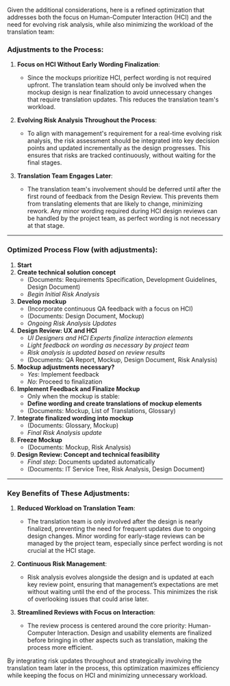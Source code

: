 Given the additional considerations, here is a refined optimization that addresses both the focus on Human-Computer Interaction (HCI) and the need for evolving risk analysis, while also minimizing the workload of the translation team:

### Adjustments to the Process:

1. **Focus on HCI Without Early Wording Finalization**:
   - Since the mockups prioritize HCI, perfect wording is not required upfront. The translation team should only be involved when the mockup design is near finalization to avoid unnecessary changes that require translation updates. This reduces the translation team's workload.
   
2. **Evolving Risk Analysis Throughout the Process**:
   - To align with management's requirement for a real-time evolving risk analysis, the risk assessment should be integrated into key decision points and updated incrementally as the design progresses. This ensures that risks are tracked continuously, without waiting for the final stages.

3. **Translation Team Engages Later**:
   - The translation team's involvement should be deferred until after the first round of feedback from the Design Review. This prevents them from translating elements that are likely to change, minimizing rework. Any minor wording required during HCI design reviews can be handled by the project team, as perfect wording is not necessary at that stage.

---

### Optimized Process Flow (with adjustments):

1. **Start**  
2. **Create technical solution concept**  
    - (Documents: Requirements Specification, Development Guidelines, Design Document)  
    - *Begin Initial Risk Analysis*
3. **Develop mockup**  
    - (Incorporate continuous QA feedback with a focus on HCI)  
    - (Documents: Design Document, Mockup)  
    - *Ongoing Risk Analysis Updates*  
4. **Design Review: UX and HCI**  
    - *UI Designers and HCI Experts finalize interaction elements*  
    - *Light feedback on wording as necessary by project team*  
    - *Risk analysis is updated based on review results*  
    - (Documents: QA Report, Mockup, Design Document, Risk Analysis)  
5. **Mockup adjustments necessary?**  
    - *Yes*: Implement feedback  
    - *No*: Proceed to finalization  
6. **Implement Feedback and Finalize Mockup**  
    - Only when the mockup is stable:  
    - **Define wording and create translations of mockup elements**  
    - (Documents: Mockup, List of Translations, Glossary)  
7. **Integrate finalized wording into mockup**  
    - (Documents: Glossary, Mockup)  
    - *Final Risk Analysis update*  
8. **Freeze Mockup**  
    - (Documents: Mockup, Risk Analysis)  
9. **Design Review: Concept and technical feasibility**  
    - *Final step*: Documents updated automatically  
    - (Documents: IT Service Tree, Risk Analysis, Design Document)

---

### Key Benefits of These Adjustments:

1. **Reduced Workload on Translation Team**:
   - The translation team is only involved after the design is nearly finalized, preventing the need for frequent updates due to ongoing design changes. Minor wording for early-stage reviews can be managed by the project team, especially since perfect wording is not crucial at the HCI stage.

2. **Continuous Risk Management**:
   - Risk analysis evolves alongside the design and is updated at each key review point, ensuring that management’s expectations are met without waiting until the end of the process. This minimizes the risk of overlooking issues that could arise later.

3. **Streamlined Reviews with Focus on Interaction**:
   - The review process is centered around the core priority: Human-Computer Interaction. Design and usability elements are finalized before bringing in other aspects such as translation, making the process more efficient.

By integrating risk updates throughout and strategically involving the translation team later in the process, this optimization maximizes efficiency while keeping the focus on HCI and minimizing unnecessary workload.